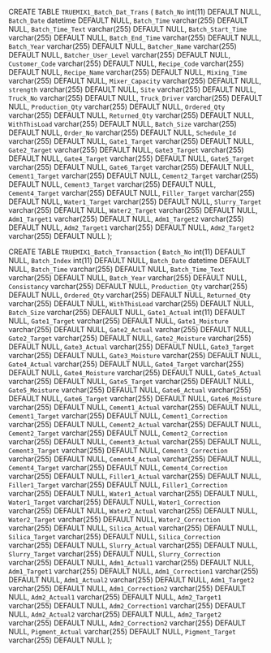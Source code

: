 CREATE TABLE `TRUEMIX1_Batch_Dat_Trans` (
  `Batch_No` int(11) DEFAULT NULL,
  `Batch_Date` datetime DEFAULT NULL,
  `Batch_Time` varchar(255) DEFAULT NULL,
  `Batch_Time_Text` varchar(255) DEFAULT NULL,
  `Batch_Start_Time` varchar(255) DEFAULT NULL,
  `Batch_End_Time` varchar(255) DEFAULT NULL,
  `Batch_Year` varchar(255) DEFAULT NULL,
  `Batcher_Name` varchar(255) DEFAULT NULL,
  `Batcher_User_Level` varchar(255) DEFAULT NULL,
  `Customer_Code` varchar(255) DEFAULT NULL,
  `Recipe_Code` varchar(255) DEFAULT NULL,
  `Recipe_Name` varchar(255) DEFAULT NULL,
  `Mixing_Time` varchar(255) DEFAULT NULL,
  `Mixer_Capacity` varchar(255) DEFAULT NULL,
  `strength` varchar(255) DEFAULT NULL,
  `Site` varchar(255) DEFAULT NULL,
  `Truck_No` varchar(255) DEFAULT NULL,
  `Truck_Driver` varchar(255) DEFAULT NULL,
  `Production_Qty` varchar(255) DEFAULT NULL,
  `Ordered_Qty` varchar(255) DEFAULT NULL,
  `Returned_Qty` varchar(255) DEFAULT NULL,
  `WithThisLoad` varchar(255) DEFAULT NULL,
  `Batch_Size` varchar(255) DEFAULT NULL,
  `Order_No` varchar(255) DEFAULT NULL,
  `Schedule_Id` varchar(255) DEFAULT NULL,
  `Gate1_Target` varchar(255) DEFAULT NULL,
  `Gate2_Target` varchar(255) DEFAULT NULL,
  `Gate3_Target` varchar(255) DEFAULT NULL,
  `Gate4_Target` varchar(255) DEFAULT NULL,
  `Gate5_Target` varchar(255) DEFAULT NULL,
  `Gate6_Target` varchar(255) DEFAULT NULL,
  `Cement1_Target` varchar(255) DEFAULT NULL,
  `Cement2_Target` varchar(255) DEFAULT NULL,
  `Cement3_Target` varchar(255) DEFAULT NULL,
  `Cement4_Target` varchar(255) DEFAULT NULL,
  `Filler_Target` varchar(255) DEFAULT NULL,
  `Water1_Target` varchar(255) DEFAULT NULL,
  `Slurry_Target` varchar(255) DEFAULT NULL,
  `Water2_Target` varchar(255) DEFAULT NULL,
  `Adm1_Target1` varchar(255) DEFAULT NULL,
  `Adm1_Target2` varchar(255) DEFAULT NULL,
  `Adm2_Target1` varchar(255) DEFAULT NULL,
  `Adm2_Target2` varchar(255) DEFAULT NULL
);


CREATE TABLE `TRUEMIX1_Batch_Transaction` (
  `Batch_No` int(11) DEFAULT NULL,
  `Batch_Index` int(11) DEFAULT NULL,
  `Batch_Date` datetime DEFAULT NULL,
  `Batch_Time` varchar(255) DEFAULT NULL,
  `Batch_Time_Text` varchar(255) DEFAULT NULL,
  `Batch_Year` varchar(255) DEFAULT NULL,
  `Consistancy` varchar(255) DEFAULT NULL,
  `Production_Qty` varchar(255) DEFAULT NULL,
  `Ordered_Qty` varchar(255) DEFAULT NULL,
  `Returned_Qty` varchar(255) DEFAULT NULL,
  `WithThisLoad` varchar(255) DEFAULT NULL,
  `Batch_Size` varchar(255) DEFAULT NULL,
  `Gate1_Actual` int(11) DEFAULT NULL,
  `Gate1_Target` varchar(255) DEFAULT NULL,
  `Gate1_Moisture` varchar(255) DEFAULT NULL,
  `Gate2_Actual` varchar(255) DEFAULT NULL,
  `Gate2_Target` varchar(255) DEFAULT NULL,
  `Gate2_Moisture` varchar(255) DEFAULT NULL,
  `Gate3_Actual` varchar(255) DEFAULT NULL,
  `Gate3_Target` varchar(255) DEFAULT NULL,
  `Gate3_Moisture` varchar(255) DEFAULT NULL,
  `Gate4_Actual` varchar(255) DEFAULT NULL,
  `Gate4_Target` varchar(255) DEFAULT NULL,
  `Gate4_Moisture` varchar(255) DEFAULT NULL,
  `Gate5_Actual` varchar(255) DEFAULT NULL,
  `Gate5_Target` varchar(255) DEFAULT NULL,
  `Gate5_Moisture` varchar(255) DEFAULT NULL,
  `Gate6_Actual` varchar(255) DEFAULT NULL,
  `Gate6_Target` varchar(255) DEFAULT NULL,
  `Gate6_Moisture` varchar(255) DEFAULT NULL,
  `Cement1_Actual` varchar(255) DEFAULT NULL,
  `Cement1_Target` varchar(255) DEFAULT NULL,
  `Cement1_Correction` varchar(255) DEFAULT NULL,
  `Cement2_Actual` varchar(255) DEFAULT NULL,
  `Cement2_Target` varchar(255) DEFAULT NULL,
  `Cement2_Correction` varchar(255) DEFAULT NULL,
  `Cement3_Actual` varchar(255) DEFAULT NULL,
  `Cement3_Target` varchar(255) DEFAULT NULL,
  `Cement3_Correction` varchar(255) DEFAULT NULL,
  `Cement4_Actual` varchar(255) DEFAULT NULL,
  `Cement4_Target` varchar(255) DEFAULT NULL,
  `Cement4_Correction` varchar(255) DEFAULT NULL,
  `Filler1_Actual` varchar(255) DEFAULT NULL,
  `Filler1_Target` varchar(255) DEFAULT NULL,
  `Filler1_Correction` varchar(255) DEFAULT NULL,
  `Water1_Actual` varchar(255) DEFAULT NULL,
  `Water1_Target` varchar(255) DEFAULT NULL,
  `Water1_Correction` varchar(255) DEFAULT NULL,
  `Water2_Actual` varchar(255) DEFAULT NULL,
  `Water2_Target` varchar(255) DEFAULT NULL,
  `Water2_Correction` varchar(255) DEFAULT NULL,
  `Silica_Actual` varchar(255) DEFAULT NULL,
  `Silica_Target` varchar(255) DEFAULT NULL,
  `Silica_Correction` varchar(255) DEFAULT NULL,
  `Slurry_Actual` varchar(255) DEFAULT NULL,
  `Slurry_Target` varchar(255) DEFAULT NULL,
  `Slurry_Correction` varchar(255) DEFAULT NULL,
  `Adm1_Actual1` varchar(255) DEFAULT NULL,
  `Adm1_Target1` varchar(255) DEFAULT NULL,
  `Adm1_Correction1` varchar(255) DEFAULT NULL,
  `Adm1_Actual2` varchar(255) DEFAULT NULL,
  `Adm1_Target2` varchar(255) DEFAULT NULL,
  `Adm1_Correction2` varchar(255) DEFAULT NULL,
  `Adm2_Actual1` varchar(255) DEFAULT NULL,
  `Adm2_Target1` varchar(255) DEFAULT NULL,
  `Adm2_Correction1` varchar(255) DEFAULT NULL,
  `Adm2_Actual2` varchar(255) DEFAULT NULL,
  `Adm2_Target2` varchar(255) DEFAULT NULL,
  `Adm2_Correction2` varchar(255) DEFAULT NULL,
  `Pigment_Actual` varchar(255) DEFAULT NULL,
  `Pigment_Target` varchar(255) DEFAULT NULL
);